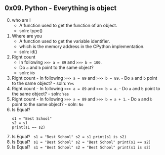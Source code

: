 ## 0x09. Python - Everything is object

0. who am I  
	- A function used to get the function of an object.
	- soln: type()
1. Where are you
	- A function used to get the variable identifier.
	- which is the memory address in the CPython implementation.
	- soln: id()
2. Right count
	- In following ``` >>> a = 89 ``` and ``` >>> b = 100 ```.
	- Do ``` a ``` and ``` b ``` point to the same object?
	- soln: ``` No ```
2. Right count
        - In following ``` >>> a = 89 ``` and ``` >>> b = 89 ```.
        - Do ``` a ``` and ``` b ``` point to the same object?
        - soln: ``` Yes ```
2. Right count
        - In following ``` >>> a = 89 ``` and ``` >>> b = a ```.
        - Do ``` a ``` and ``` b ``` point to the same object?
        - soln: ``` Yes ```
2. Right count
        - In following ``` >>> a = 89 ``` and ``` >>> b = a + 1 ```.
        - Do ``` a ``` and ``` b ``` point to the same object?
        - soln: ``` No ```
6. Is Equal?
	``` 
	s1 = "Best School"
	s2 = s1
	print(s1 == s2)
	```
6. Is Equal?
        ``` 
        s1 = "Best School"
        s2 = s1
        print(s1 is s2)
        ```
6. Is Equal?
        ``` 
        s1 = "Best School"
        s2 = "Best School"
        print(s1 == s2)
        ```
6. Is Equal?
        ``` 
        s1 = "Best School"
        s2 = "Best School"
        print(s1 is s2)
        ```
